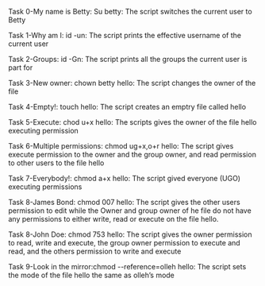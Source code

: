 Task 0-My name is Betty: Su betty: The script switches the current user to Betty

Task 1-Why am I: id -un: The script prints the effective username of the current user

Task 2-Groups: id -Gn: The script prints all the groups the current user is part for

Task 3-New owner: chown betty hello: The script changes the owner of the file

Task 4-Empty!: touch hello: The script creates an emptry file called hello

Task 5-Execute: chod u+x hello: The scripts gives the owner of the file hello executing permission

Task 6-Multiple permissions: chmod ug+x,o+r hello: The script gives execute permission to the owner and the group owner, and read permission to other users to the file hello

Task 7-Everybody!: chmod a+x hello: The script gived everyone (UGO) executing permissions

Task 8-James Bond: chmod 007 hello: The script gives the other users permission to edit while the Owner and group owner of he file do not have any permissions to either write, read or execute on the file hello.

Task 8-John Doe: chmod 753 hello: The script gives the owner permission to read, write and execute, the group owner permission to execute and read, and the others permission to write and execute

Task 9-Look in the mirror:chmod --reference=olleh hello: The script sets the mode of the file hello the same as olleh’s mode